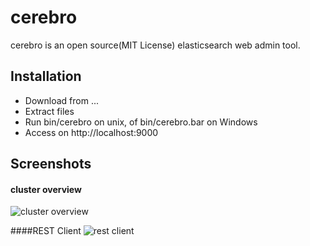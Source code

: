 cerebro
=======================

cerebro is an open source(MIT License) elasticsearch web admin tool.

Installation
------------

- Download from ...
- Extract files
- Run bin/cerebro on unix, of bin/cerebro.bar on Windows
- Access on http://localhost:9000

Screenshots
------------
#### cluster overview
![cluster overview](imgs/cluster_view.png)

####REST Client
![rest client](imgs/rest_client.png)
